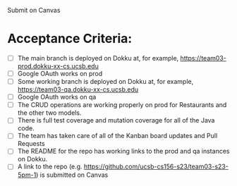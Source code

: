 Submit on Canvas

# Acceptance Criteria:

- [ ] The main branch is deployed on Dokku at, for example,
      <https://team03-prod.dokku-xx-cs.ucsb.edu>
- [ ] Google OAuth works on prod 
- [ ] Some working branch is deployed on Dokku at, for example,
      <https://team03-qa.dokku-xx-cs.ucsb.edu>
- [ ] Google OAuth works on qa
- [ ] The CRUD operations are working properly on prod for
      Restaurants and the other two models.
- [ ] There is full test coverage and mutation coverage
      for all of the Java code.
- [ ] The team has taken care of all of the 
      Kanban board updates and Pull Requests
- [ ] The README for the repo has working links to 
      the prod and qa instances on Dokku.
- [ ] A link to the repo 
      (e.g. <https://github.com/ucsb-cs156-s23/team03-s23-5pm-1>) is submitted on Canvas
